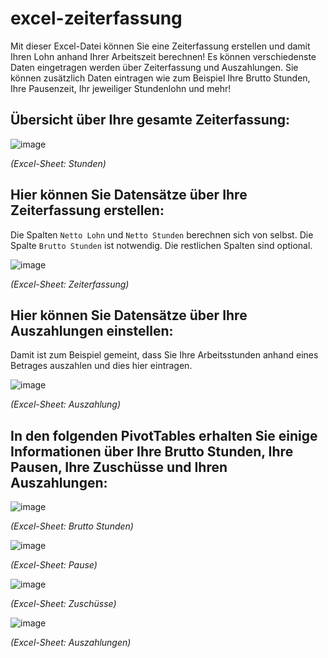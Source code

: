 # excel-zeiterfassung
Mit dieser Excel-Datei können Sie eine Zeiterfassung erstellen und damit Ihren Lohn anhand Ihrer Arbeitszeit berechnen! Es können verschiedenste Daten eingetragen werden über Zeiterfassung und Auszahlungen. Sie können zusätzlich Daten eintragen wie zum Beispiel Ihre Brutto Stunden, Ihre Pausenzeit, Ihr jeweiliger Stundenlohn und mehr!

## Übersicht über Ihre gesamte Zeiterfassung:
![image](https://github.com/Enderzombie/excel-zeiterfassung/assets/80001985/149c8809-a699-4f86-899d-b8aa55099b68)

*(Excel-Sheet: Stunden)*

## Hier können Sie Datensätze über Ihre Zeiterfassung erstellen:
Die Spalten `Netto Lohn` und `Netto Stunden` berechnen sich von selbst. Die Spalte `Brutto Stunden` ist notwendig. Die restlichen Spalten sind optional.

![image](https://github.com/Enderzombie/excel-zeiterfassung/assets/80001985/a7a5358e-d1ca-482b-a7fd-9f8af45b62a7)

*(Excel-Sheet: Zeiterfassung)*

## Hier können Sie Datensätze über Ihre Auszahlungen einstellen:
Damit ist zum Beispiel gemeint, dass Sie Ihre Arbeitsstunden anhand eines Betrages auszahlen und dies hier eintragen.

![image](https://github.com/Enderzombie/excel-zeiterfassung/assets/80001985/94d7ca20-c86b-4ee6-b131-b49065a22918)

*(Excel-Sheet: Auszahlung)*

## In den folgenden PivotTables erhalten Sie einige Informationen über Ihre Brutto Stunden, Ihre Pausen, Ihre Zuschüsse und Ihren Auszahlungen:

![image](https://github.com/Enderzombie/excel-zeiterfassung/assets/80001985/f7482330-bce9-4d68-9083-bc4ed1a06e59)

*(Excel-Sheet: Brutto Stunden)*

![image](https://github.com/Enderzombie/excel-zeiterfassung/assets/80001985/67978716-34c9-4895-8213-9e14800398d8)

*(Excel-Sheet: Pause)*

![image](https://github.com/Enderzombie/excel-zeiterfassung/assets/80001985/9f1f242b-9a80-4c71-a875-d25bd0ce9610)

*(Excel-Sheet: Zuschüsse)*

![image](https://github.com/Enderzombie/excel-zeiterfassung/assets/80001985/88101f9a-54c3-4951-b52f-be0d58a78341)

*(Excel-Sheet: Auszahlungen)*
